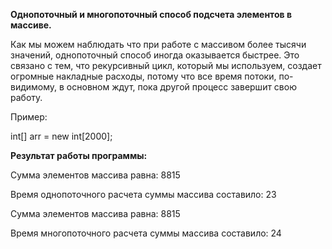 **Однопоточный и многопоточный способ подсчета элементов в массиве.**

Как мы можем наблюдать что при работе с массивом более тысячи значений, однопоточный способ иногда оказывается быстрее.
Это связано с тем, что рекурсивный цикл, который мы используем, создает огромные накладные расходы, 
потому что все время потоки, по-видимому, в основном ждут, пока другой процесс завершит свою работу.

Пример:

int[] arr = new int[2000];

**Результат работы программы:** 

Сумма элементов массива равна: 8815

Время однопоточного расчета суммы массива составило: 23

Сумма элементов массива равна: 8815

Время многопоточного расчета суммы массива составило: 24